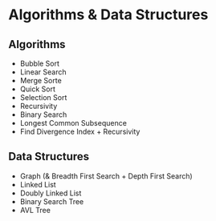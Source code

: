 # Algorithms & Data Structures

## Algorithms

-   Bubble Sort
-   Linear Search
-   Merge Sorte
-   Quick Sort
-   Selection Sort
-   Recursivity
-   Binary Search
-   Longest Common Subsequence
-   Find Divergence Index + Recursivity

## Data Structures

-   Graph (& Breadth First Search + Depth First Search)
-   Linked List
-   Doubly Linked List
-   Binary Search Tree
-   AVL Tree
